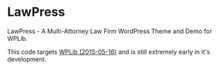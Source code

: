 # LawPress
LawPress - A Multi-Attorney Law Firm WordPress Theme and Demo for WPLib.


This code targets [WPLib (2015-05-16)](https://github.com/wplib/wplib/tree/2015-05-16) and is still extremely early in it's development.